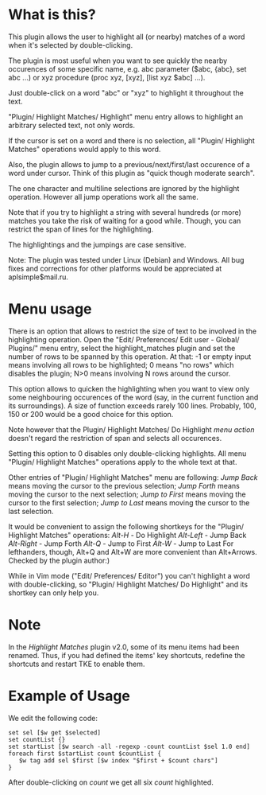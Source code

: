 
# What is this?


This plugin allows the user to highlight all (or nearby) matches of a word when it's selected by double-clicking.

The plugin is most useful when you want to see quickly the nearby occurences of some specific name, e.g. abc parameter ($abc, {abc}, set abc ...) or xyz procedure (proc xyz, [xyz], [list xyz $abc] ...).

Just double-click on a word "abc" or "xyz" to highlight it throughout the text.

"Plugin/ Highlight Matches/ Highlight" menu entry allows to highlight an arbitrary selected text, not only words.

If the cursor is set on a word and there is no selection, all "Plugin/ Highlight Matches" operations would apply to this word.

Also, the plugin allows to jump to a previous/next/first/last occurence of a word under cursor. Think of this plugin as "quick though moderate search".

The one character and multiline selections are ignored by the highlight operation. However all jump operations work all the same.

Note that if you try to highlight a string with several hundreds (or more) matches you take the risk of waiting for a good while. Though, you can restrict the span of lines for the highlighting.

The highlightings and the jumpings are case sensitive.

Note:
The plugin was tested under Linux (Debian) and Windows. All bug fixes and corrections for other platforms would be appreciated at aplsimple$mail.ru.


# Menu usage


There is an option that allows to restrict the size of text to be involved in the highlighting operation. Open the "Edit/ Preferences/ Edit user - Global/ Plugins/" menu entry, select the highlight_matches plugin and set the number of rows to be spanned by this operation. At that:
   -1 or empty input means involving all rows to be highlighted;
   0 means "no rows" which disables the plugin;
   N>0 means involving N rows around the cursor.

This option allows to quicken the highlighting when you want to view only some neighbouring occurences of the word (say, in the current function and its surroundings). A size of function exceeds rarely 100 lines. Probably, 100, 150 or 200 would be a good choice for this option.

Note however that the Plugin/ Highlight Matches/ Do Highlight *menu action* doesn't regard the restriction of span and selects all occurences.

Setting this option to 0 disables only double-clicking highlights. All menu "Plugin/ Highlight Matches" operations apply to the whole text at that.

Other entries of "Plugin/ Highlight Matches" menu are following:
  *Jump Back* means moving the cursor to the previous selection;
  *Jump Forth*  means moving the cursor to the next selection;
  *Jump to First* means moving the cursor to the first selection;
  *Jump to Last*  means moving the cursor to the last selection.

It would be convenient to assign the following shortkeys for the "Plugin/ Highlight Matches" operations:
  *Alt-H*     - Do Highlight
  *Alt-Left*  - Jump Back
  *Alt-Right* - Jump Forth
  *Alt-Q*     - Jump to First
  *Alt-W*     - Jump to Last
For lefthanders, though, Alt+Q and Alt+W are more convenient than Alt+Arrows. Checked by the plugin author:)

While in Vim mode ("Edit/ Preferences/ Editor") you can't highlight a word with double-clicking, so "Plugin/ Highlight Matches/ Do Highlight" and its shortkey can only help you.


# Note

In the *Highlight Matches* plugin v2.0, some of its menu items had been renamed. Thus, if you had defined the items' key shortcuts, redefine the shortcuts and restart TKE to enable them.


# Example of Usage


We edit the following code:

    set sel [$w get $selected]
    set countList {}
    set startList [$w search -all -regexp -count countList $sel 1.0 end]
    foreach first $startList count $countList {
       $w tag add sel $first [$w index "$first + $count chars"]
    }

After double-clicking on *count* we get all six *count* highlighted.

